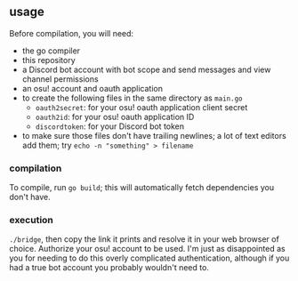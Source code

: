 ## usage

Before compilation, you will need:
* the go compiler
* this repository
* a Discord bot account with bot scope and send messages and view channel permissions
* an osu! account and oauth application
* to create the following files in the same directory as `main.go`
    * `oauth2secret`: for your osu! oauth application client secret
    * `oauth2id`: for your osu! oauth application ID
    * `discordtoken`: for your Discord bot token
* to make sure those files don't have trailing newlines; a lot of text editors add them; try `echo -n "something" > filename`

### compilation

To compile, run `go build`; this will automatically fetch dependencies you don't have.

### execution

`./bridge`, then copy the link it prints and resolve it in your web browser of choice. Authorize your osu! account to be used. I'm just as disappointed as you for needing to do this overly complicated authentication, although if you had a true bot account you probably wouldn't need to.
